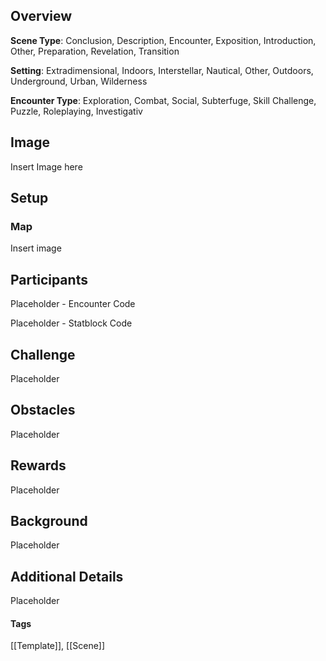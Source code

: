 ## Overview

**Scene Type**: Conclusion, Description, Encounter, Exposition, Introduction, Other, Preparation, Revelation, Transition

**Setting**: Extradimensional, Indoors, Interstellar, Nautical, Other, Outdoors, Underground, Urban, Wilderness

**Encounter Type**: Exploration, Combat, Social, Subterfuge, Skill Challenge, Puzzle, Roleplaying, Investigativ

## Image

Insert Image here 

## Setup

### Map
 Insert image

## Participants

Placeholder - Encounter Code

Placeholder - Statblock Code

## Challenge

Placeholder

## Obstacles

Placeholder

## Rewards

Placeholder

## Background 

Placeholder

## Additional Details

Placeholder

#### Tags 
[[Template]], [[Scene]] 